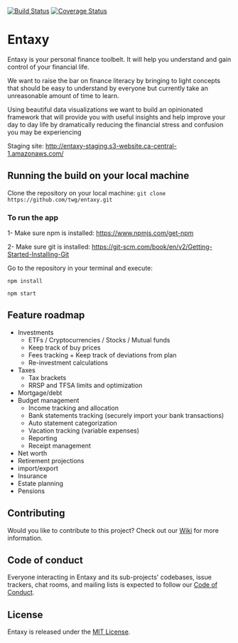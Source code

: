 [![Build Status](https://travis-ci.org/entaxy-project/entaxy.svg?branch=master)](https://travis-ci.org/entaxy-project/entaxy)
[![Coverage Status](https://coveralls.io/repos/github/entaxy-project/entaxy/badge.svg?branch=master)](https://coveralls.io/github/entaxy-project/entaxy?branch=master)


# Entaxy

Entaxy is your personal finance toolbelt.
It will help you understand and gain control of your financial life.

We want to raise the bar on finance literacy by bringing to light concepts that should be easy to understand by everyone but currently take an unreasonable amount of time to learn.

Using beautiful data visualizations we want to build an opinionated framework that will provide you with useful insights and help improve your day to day life by dramatically reducing the financial stress and confusion you may be experiencing

Staging site: http://entaxy-staging.s3-website.ca-central-1.amazonaws.com/

## Running the build on your local machine

Clone the repository on your local machine: 
`git clone https://github.com/twg/entaxy.git`


### To run the app

1- Make sure npm is installed: https://www.npmjs.com/get-npm

2- Make sure git is installed: https://git-scm.com/book/en/v2/Getting-Started-Installing-Git

Go to the repository in your terminal and execute:

`npm install`

`npm start`


## Feature roadmap
* Investments
	* ETFs / Cryptocurrencies / Stocks / Mutual funds
	* Keep track of buy prices
	* Fees tracking + Keep track of deviations from plan
	* Re-investment calculations
* Taxes
	* Tax brackets
	* RRSP and TFSA limits and optimization
* Mortgage/debt
* Budget management
	* Income tracking and allocation
	* Bank statements tracking (securely import your bank transactions)
	* Auto statement categorization
	* Vacation tracking (variable expenses)
	* Reporting
	* Receipt management
* Net worth
* Retirement projections
* import/export
* Insurance
* Estate planning
* Pensions

## Contributing

Would you like to contribute to this project? Check out our [Wiki](https://github.com/entaxy-project/entaxy/wiki) for more information.

## Code of conduct

Everyone interacting in Entaxy and its sub-projects' codebases, issue trackers, chat rooms, and mailing lists is expected to follow our [Code of Conduct](https://github.com/entaxy-project/entaxy/blob/master/CODE_OF_CONDUCT.md).

## License

Entaxy is released under the [MIT License](https://opensource.org/licenses/MIT).
